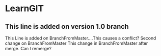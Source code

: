 # LearnGIT

## This line is added on version 1.0 branch

This Line is added on BranchFromMaster....This causes a conflict?
Second change on BranchFromMaster
This change in BranchFromMaster after merge. Can I remerge?
